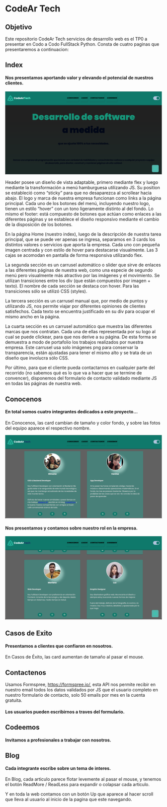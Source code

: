 # CodeAr Tech
## Objetivo 
Este repositorio  CodeAr  Tech  servicios  de  desarrollo web  es  el  TP0  a  presentar  en  Codo  a  Codo  FullStack Python. 
Consta de cuatro paginas que presentaremos a continuacion:
## Index 

#### Nos presentamos aportando valor y elevando el potencial de nuestros clientes. 

<picture>
  <img alt="Shows an illustrated sun in light mode and a moon with stars in dark mode." src="assets/imgs/readme-web-01.png">
</picture>

Header posee un diseño de vista adaptable, primero mediante flex y luego mediante la transformación a menú hamburguesa utilizando JS. Su position se estableció como “sticky” para que no desaparezca al scrollear hacia abajo. El logo y marca de nuestra empresa funcionan como links a la página principal. Cada uno de los botones del menú, incluyendo nuestro logo, tienen un estilo “hover” con un tono ligeramente distinto al del fondo. Lo mismo el footer: está compuesto de botones que actúan como enlaces a las diferentes páginas y se establece el diseño responsivo mediante el cambio de la disposición de los botones.

En la página Home (nuestro index), luego de la descripción de nuestra tarea principal, que se puede ver apenas se ingresa, separamos en 3 cards los distintos valores o servicios que aporta la empresa. Cada uno con pequeña imagen centrada y con estilo de hover para destacarse visualmente. Las 3 cajas se acomodan en pantalla de forma responsiva utilizando flex.

La segunda sección es un carrusel automático o slider que sirve de enlaces a las diferentes páginas de nuestra web, como una especie de segundo menú pero visualmente más atractivo por las imágenes y el movimiento. Se utilizan transiciones entre los div (que están compuestos por imagen + texto). El nombre de cada sección se destaca con hover. Para las transiciones sólo se utilizó CSS (styles).

La tercera sección es un carrusel manual que, por medio de puntos y utilizando JS, nos permite viajar por diferentes opiniones de clientes satisfechos. Cada texto se encuentra justificado en su div para ocupar el mismo ancho en la página.

La cuarta sección es un carrusel automático que muestra las diferentes marcas que nos contratan. Cada una de ellas representada por su logo al cual se puede clickear, para que nos derive a su página. De esta forma se demuestra a modo de portafolio los trabajos realizados por nuestra empresa. Este carrusel usa solo imágenes png para conservar la transparencia, están ajustadas para tener el mismo alto y se trata de un diseño que involucra sólo CSS.

Por último, para que el cliente pueda contactarnos en cualquier parte del recorrido (no sabemos qué es lo que va a hacer que se termine de convencer), disponemos del formulario de contacto validado mediante JS en todas las páginas de nuestra web.

## Conocenos 

#### En total somos cuatro integrantes dedicados a este proyecto...

En Conocenos, las card cambian de tamaño y color fondo, y sobre las fotos del equipo aparece el respectivo nombre.

<picture>
  <img alt="Shows an illustrated sun in light mode and a moon with stars in dark mode." src="assets/imgs/readme-web-02.png">
</picture>

#### Nos presentamos y contamos sobre nuestro rol en la empresa. 

<picture>
  <img alt="Shows an illustrated sun in light mode and a moon with stars in dark mode." src="assets/imgs/readme-web-03.png" style:"width=200px">
</picture>

## Casos de Exito 

#### Presentamos a clientes que confiaron en nosotros. 

En Casos de Éxito, las card aumentan de tamaño al pasar el mouse. 

## Contactenos 

Usamos Formspree, https://formspree.io/, esta API nos permite recibir en nuestro email todos los datos validados por JS que el usuario completo en nuestro formulario de contacto, solo 50 emails por mes en la cuenta gratuita. 

#### Los usuarios pueden escribirnos a traves del formulario. 

## Codeemos 

#### Invitamos a profesionales a trabajar con nosotros.  

## Blog 

#### Cada integrante escribe sobre un tema de interes. 

En Blog, cada articulo parece flotar levemente al pasar el mouse, y tenemos el botón ReadMore / ReadLess para expandir o colapsar cada articulo. 

Y en toda la web contamos con un botón Up que aparece al hacer scroll que lleva al usuario al inicio de la pagina que este navegando. 
